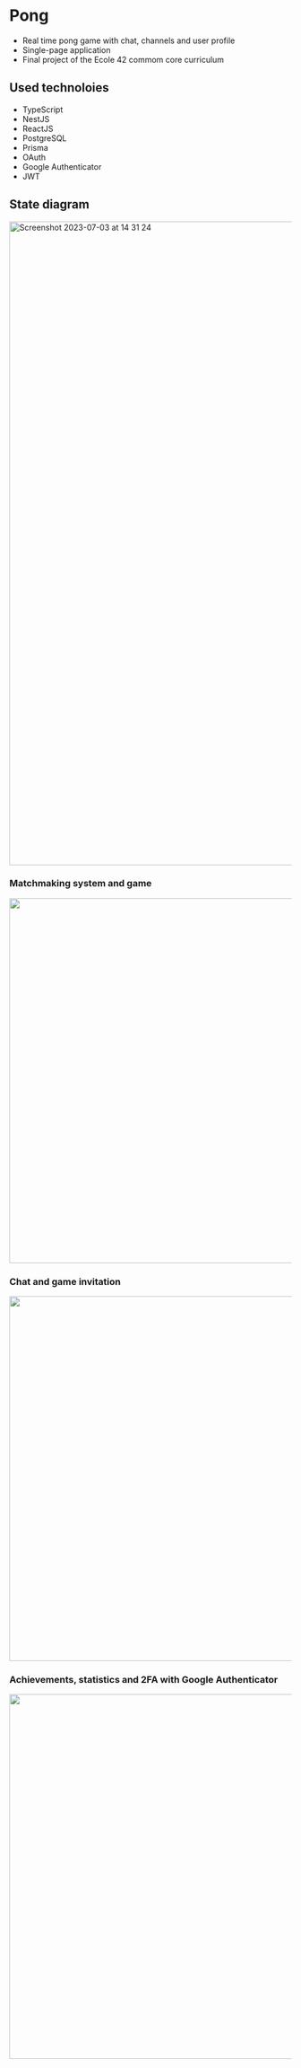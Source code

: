 # Pong
- Real time pong game with chat, channels and user profile
- Single-page application
- Final project of the Ecole 42 commom core curriculum

## Used technoloies
- TypeScript
- NestJS
- ReactJS
- PostgreSQL
- Prisma
- OAuth
- Google Authenticator
- JWT

<h2>State diagram</h2>
<img width="1147" alt="Screenshot 2023-07-03 at 14 31 24" src="https://github.com/vidkazan/Pong/assets/33557107/b8af1032-9e52-4519-8290-08a0496e68f5">
<div>
  <h3>Matchmaking system and game</h3>
  <img src="https://github.com/vidkazan/Pong/assets/33557107/637d6246-19bb-479c-9a9f-99f1140f8162" height=650 width=650/>
  <h3>Chat and game invitation</h3>
  <img src="https://github.com/vidkazan/Pong/assets/33557107/806e19e7-e1d7-4e15-9fb1-70bf5b22aae9" height=650 width=650/>
  <h3>Achievements, statistics and 2FA with Google Authenticator</h3>
  <img src="https://github.com/vidkazan/Pong/assets/33557107/6e62966d-e90f-4498-b366-470362ffd8a1" height=650 width=650/>
</div>

